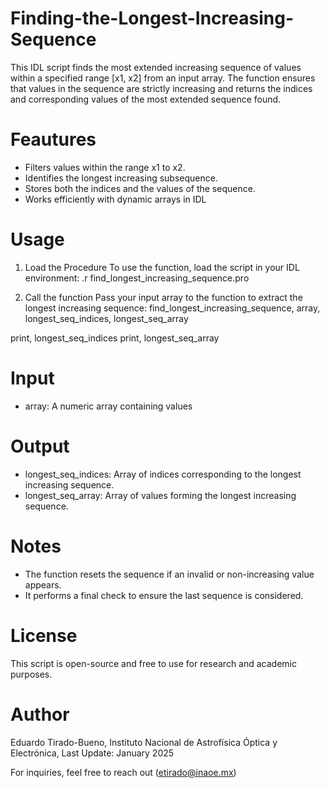# Finding-the-Longest-Increasing-Sequence
This IDL script finds the most extended increasing sequence of values within a specified range [x1, x2] from an input array. The function ensures that values in the sequence are strictly increasing and returns the indices and corresponding values of the most extended sequence found.
# Feautures
- Filters values within the range x1 to x2.
- Identifies the longest increasing subsequence.
- Stores both the indices and the values of the sequence.
- Works efficiently with dynamic arrays in IDL
# Usage
1. Load the Procedure
To use the function, load the script in your IDL environment:
.r find_longest_increasing_sequence.pro

2. Call the function
Pass your input array to the function to extract the longest increasing sequence:
find_longest_increasing_sequence, array, longest_seq_indices, longest_seq_array

print, longest_seq_indices
print, longest_seq_array

# Input
- array: A numeric array containing values
# Output
- longest_seq_indices: Array of indices corresponding to the longest increasing sequence.
- longest_seq_array: Array of values forming the longest increasing sequence.

# Notes
- The function resets the sequence if an invalid or non-increasing value appears.
- It performs a final check to ensure the last sequence is considered.

# License
This script is open-source and free to use for research and academic purposes.

# Author
Eduardo Tirado-Bueno, 
Instituto Nacional de Astrofísica Óptica y Electrónica,
Last Update: January 2025

For inquiries, feel free to reach out (etirado@inaoe.mx)
